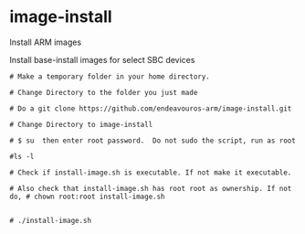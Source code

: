 # image-install
Install ARM images

Install base-install images for select SBC devices

    # Make a temporary folder in your home directory.

    # Change Directory to the folder you just made

    # Do a git clone https://github.com/endeavouros-arm/image-install.git

    # Change Directory to image-install

    # $ su  then enter root password.  Do not sudo the script, run as root

    #ls -l

    # Check if install-image.sh is executable. If not make it executable.

    # Also check that install-image.sh has root root as ownership. If not do, # chown root:root install-image.sh


    # ./install-image.sh
